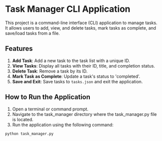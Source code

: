 # Task Manager CLI Application

This project is a command-line interface (CLI) application to manage tasks. It allows users to add, view, and delete tasks, mark tasks as complete, and save/load tasks from a file.

## Features

1. **Add Task**: Add a new task to the task list with a unique ID.
2. **View Tasks**: Display all tasks with their ID, title, and completion status.
3. **Delete Task**: Remove a task by its ID.
4. **Mark Task as Complete**: Update a task's status to 'completed'.
5. **Save and Exit**: Save tasks to `tasks.json` and exit the application.

## How to Run the Application

1. Open a terminal or command prompt.
2. Navigate to the task_manager directory where the task_manager.py file is located.
3. Run the application using the following command:

```bash
python task_manager.py
